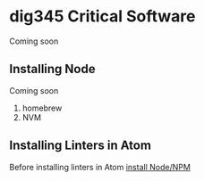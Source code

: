 # dig345 Critical Software

Coming soon




## Installing Node

Coming soon




1. homebrew
1. NVM




## Installing Linters in Atom

Before installing linters in Atom [install Node/NPM](https://www.techgrapple.com/fixing-linter-error-linter-csslint-error-while-running-csslint/)


